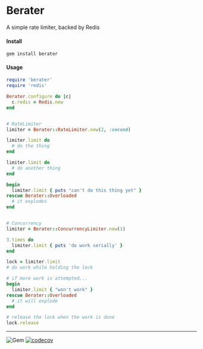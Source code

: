 Berater
======
A simple rate limiter, backed by Redis


#### Install
```gem install berater```


#### Usage
```ruby
require 'berater'
require 'redis'

Berater.configure do |c|
  c.redis = Redis.new
end


# RateLimiter
limiter = Berater::RateLimiter.new(2, :second)

limiter.limit do
  # do the thing
end

limiter.limit do
  # do another thing
end

begin
  limiter.limit { puts "can't do this thing yet" }
rescue Berater::Overloaded
  # it explodes
end


# Concurrency
limiter = Berater::ConcurrencyLimiter.new(1)

3.times do
  limiter.limit { puts 'do work serially' }
end

lock = limiter.limit
# do work while holding the lock

# if more work is attempted...
begin
  limiter.limit { "won't work" }
rescue Berater::Overloaded
  # it will explode
end

# release the lock when the work is done
lock.release

```

----
![Gem](https://img.shields.io/gem/dt/berater?style=plastic)
[![codecov](https://codecov.io/gh/dpep/berater_rb/branch/master/graph/badge.svg?token=1L7OD80182)](https://codecov.io/gh/dpep/berater_rb)
